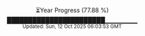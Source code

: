 <p align="center">
⏳Year Progress (77.88 %)<br>
███████████████████████▁▁▁▁▁▁▁ <br>
<sub>Updated: Sun, 12 Oct 2025 06:03:53 GMT</sub>
</p>

